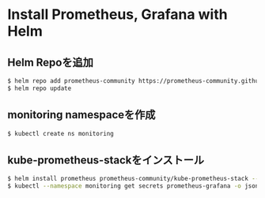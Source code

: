 # Install Prometheus, Grafana with Helm

## Helm Repoを追加

```sh
$ helm repo add prometheus-community https://prometheus-community.github.io/helm-charts
$ helm repo update
```

## monitoring namespaceを作成

```sh
$ kubectl create ns monitoring
```

##  kube-prometheus-stackをインストール

```sh
$ helm install prometheus prometheus-community/kube-prometheus-stack --namespace monitoring
$ kubectl --namespace monitoring get secrets prometheus-grafana -o jsonpath="{.data.admin-password}" | base64 -d ; echo
```
